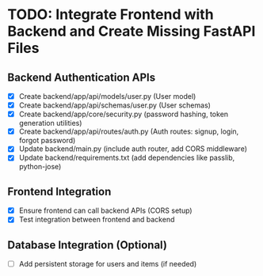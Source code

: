 # TODO: Integrate Frontend with Backend and Create Missing FastAPI Files

## Backend Authentication APIs
- [x] Create backend/app/api/models/user.py (User model)
- [x] Create backend/app/api/schemas/user.py (User schemas)
- [x] Create backend/app/core/security.py (password hashing, token generation utilities)
- [x] Create backend/app/api/routes/auth.py (Auth routes: signup, login, forgot password)
- [x] Update backend/main.py (include auth router, add CORS middleware)
- [x] Update backend/requirements.txt (add dependencies like passlib, python-jose)

## Frontend Integration
- [x] Ensure frontend can call backend APIs (CORS setup)
- [x] Test integration between frontend and backend

## Database Integration (Optional)
- [ ] Add persistent storage for users and items (if needed)
